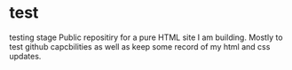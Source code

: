 # test
testing stage
Public repositiry for a pure HTML site I am building.
Mostly to test github capcbilities as well as keep some record of my html and css updates.
